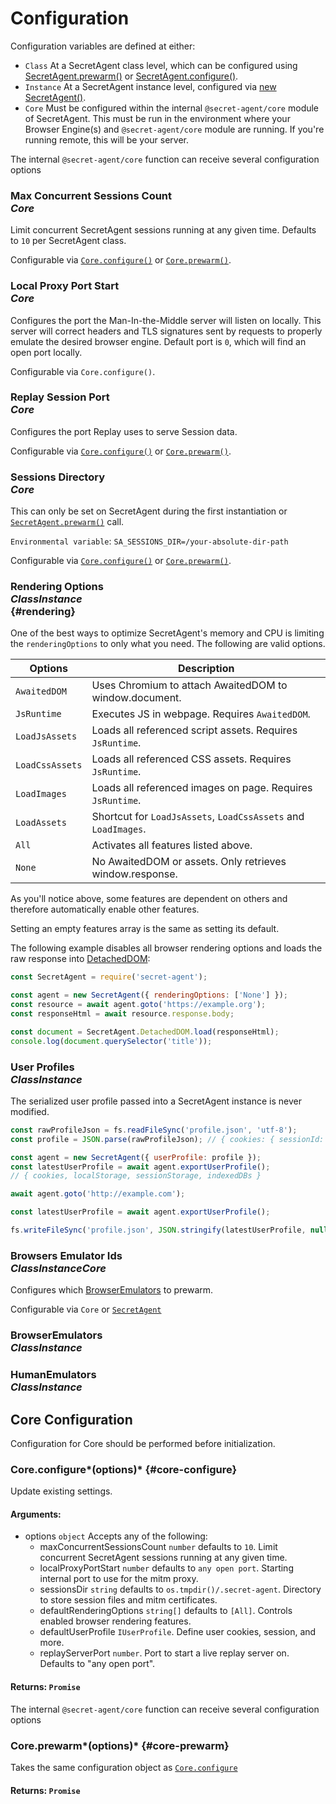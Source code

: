 # Configuration

Configuration variables are defined at either:

- `Class` At a SecretAgent class level, which can be configured using [SecretAgent.prewarm()](../basic-interfaces/secret-agent#prewarm) or [SecretAgent.configure()](../basic-interfaces/secret-agent#configure).
- `Instance` At a SecretAgent instance level, configured via [new SecretAgent()](../basic-interfaces/secret-agent#constructor).
- `Core` Must be configured within the internal `@secret-agent/core` module of SecretAgent. This must be run in the environment where your Browser Engine(s) and `@secret-agent/core` module are running. If you're running remote, this will be your server.

The internal `@secret-agent/core` function can receive several configuration options

### Max Concurrent Sessions Count <div class="specs"><i>Core</i></div>

Limit concurrent SecretAgent sessions running at any given time. Defaults to `10` per SecretAgent class.

Configurable via [`Core.configure()`](#core-configure) or [`Core.prewarm()`](#core-prewarm).

### Local Proxy Port Start <div class="specs"><i>Core</i></div>

Configures the port the Man-In-the-Middle server will listen on locally. This server will correct headers and TLS signatures sent by requests to properly emulate the desired browser engine. Default port is `0`, which will find an open port locally.

Configurable via `Core.configure()`.

### Replay Session Port <div class="specs"><i>Core</i></div>

Configures the port Replay uses to serve Session data.

Configurable via [`Core.configure()`](#core-configure) or [`Core.prewarm()`](#core-prewarm).

### Sessions Directory <div class="specs"><i>Core</i></div>

This can only be set on SecretAgent during the first instantiation or [`SecretAgent.prewarm()`](../basic-interfaces/secret-agent#prewarm) call.

`Environmental variable`: `SA_SESSIONS_DIR=/your-absolute-dir-path`

Configurable via [`Core.configure()`](#core-configure) or [`Core.prewarm()`](#core-prewarm).

### Rendering Options <div class="specs"><i>Class</i><i>Instance</i></div> {#rendering}

One of the best ways to optimize SecretAgent's memory and CPU is limiting the `renderingOptions` to only what you need. The following are valid options.

<p class="show-table-header show-bottom-border minimal-row-height"></p>

| Options         | Description                                                    |
| --------------- | -------------------------------------------------------------- |
| `AwaitedDOM`    | Uses Chromium to attach AwaitedDOM to window.document.         |
| `JsRuntime`     | Executes JS in webpage. Requires `AwaitedDOM`.                 |
| `LoadJsAssets`  | Loads all referenced script assets. Requires `JsRuntime`.      |
| `LoadCssAssets` | Loads all referenced CSS assets. Requires `JsRuntime`.         |
| `LoadImages`    | Loads all referenced images on page. Requires `JsRuntime`.     |
| `LoadAssets`    | Shortcut for `LoadJsAssets`, `LoadCssAssets` and `LoadImages`. |
| `All`           | Activates all features listed above.                           |
| `None`          | No AwaitedDOM or assets. Only retrieves window.response.       |

As you'll notice above, some features are dependent on others and therefore automatically enable other features.

Setting an empty features array is the same as setting its default.

The following example disables all browser rendering options and loads the raw response into [DetachedDOM](../core-interfaces/local-dom):

```js
const SecretAgent = require('secret-agent');

const agent = new SecretAgent({ renderingOptions: ['None'] });
const resource = await agent.goto('https://example.org');
const responseHtml = await resource.response.body;

const document = SecretAgent.DetachedDOM.load(responseHtml);
console.log(document.querySelector('title'));
```

### User Profiles <div class="specs"><i>Class</i><i>Instance</i></div>

The serialized user profile passed into a SecretAgent instance is never modified.

```js
const rawProfileJson = fs.readFileSync('profile.json', 'utf-8');
const profile = JSON.parse(rawProfileJson); // { cookies: { sessionId: 'test' }}

const agent = new SecretAgent({ userProfile: profile });
const latestUserProfile = await agent.exportUserProfile();
// { cookies, localStorage, sessionStorage, indexedDBs }

await agent.goto('http://example.com');

const latestUserProfile = await agent.exportUserProfile();

fs.writeFileSync('profile.json', JSON.stringify(latestUserProfile, null, 2));
```

### Browsers Emulator Ids <div class="specs"><i>Class</i><i>Instance</i><i>Core</i></div>

Configures which [BrowserEmulators](../advanced/browser-emulators) to prewarm.

Configurable via `Core` or [`SecretAgent`](../basic-interfaces/secret-agent#configure)

### BrowserEmulators <div class="specs"><i>Class</i><i>Instance</i></div>

### HumanEmulators <div class="specs"><i>Class</i><i>Instance</i></div>

## Core Configuration

Configuration for Core should be performed before initialization.

### Core.configure*(options)* {#core-configure}

Update existing settings.

#### **Arguments**:

- options `object` Accepts any of the following:
  - maxConcurrentSessionsCount `number` defaults to `10`. Limit concurrent SecretAgent sessions running at any given time.
  - localProxyPortStart `number` defaults to `any open port`. Starting internal port to use for the mitm proxy.
  - sessionsDir `string` defaults to `os.tmpdir()/.secret-agent`. Directory to store session files and mitm certificates.
  - defaultRenderingOptions `string[]` defaults to `[All]`. Controls enabled browser rendering features.
  - defaultUserProfile `IUserProfile`. Define user cookies, session, and more.
  - replayServerPort `number`. Port to start a live replay server on. Defaults to "any open port".

#### **Returns**: `Promise`

The internal `@secret-agent/core` function can receive several configuration options

### Core.prewarm*(options)* {#core-prewarm}

Takes the same configuration object as [`Core.configure`](#core-configure)

#### **Returns**: `Promise`

